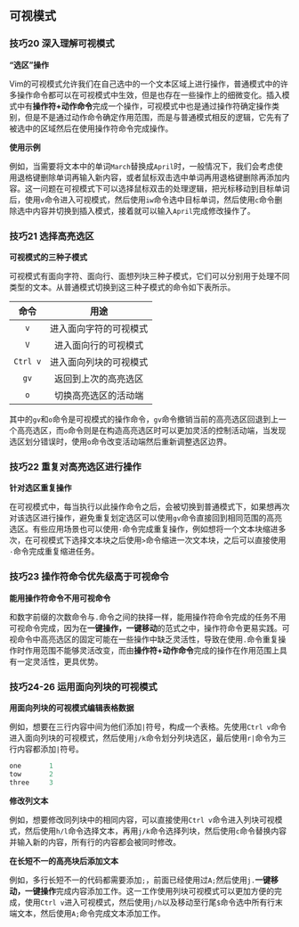 ## 可视模式

### 技巧20 深入理解可视模式

**“选区”操作**

​	Vim的可视模式允许我们在自己选中的一个文本区域上进行操作，普通模式中的许多操作命令都可以在可视模式中生效，但是也存在一些操作上的细微变化。插入模式中有**操作符+动作命令**完成一个操作，可视模式中也是通过操作符确定操作类别，但是不是通过动作命令确定作用范围，而是与普通模式相反的逻辑，它先有了被选中的区域然后在使用操作符命令完成操作。

**使用示例**

​	例如，当需要将文本中的单词`March`替换成`April`时，一般情况下，我们会考虑使用退格键删除单词再输入新内容，或者鼠标双击选中单词再用退格键删除再添加内容。这一问题在可视模式下可以选择鼠标双击的处理逻辑，把光标移动到目标单词后，使用`v`命令进入可视模式，然后使用`iw`命令选中目标单词，然后使用`c`命令删除选中内容并切换到插入模式，接着就可以输入`April`完成修改操作了。

### 技巧21 选择高亮选区

**可视模式的三种子模式**

​	可视模式有面向字符、面向行、面想列块三种子模式，它们可以分别用于处理不同类型的文本。从普通模式切换到这三种子模式的命令如下表所示。

|   命令   |          用途          |
| :------: | :--------------------: |
|   `v`    | 进入面向字符的可视模式 |
|   `V`    |  进入面向行的可视模式  |
| `Ctrl v` | 进入面向列块的可视模式 |
|   `gv`   |  返回到上次的高亮选区  |
|   `o`    |  切换高亮选区的活动端  |

​	其中的`gv`和`o`命令是可视模式的操作命令，`gv`命令撤销当前的高亮选区回退到上一个高亮选区，而`o`命令则是在构造高亮选区时可以更加灵活的控制活动端，当发现选区划分错误时，使用`o`命令改变活动端然后重新调整选区边界。

### 技巧22 重复对高亮选区进行操作

**针对选区重复操作**

​	在可视模式中，每当执行以此操作命令之后，会被切换到普通模式下，如果想再次对该选区进行操作，避免重复划定选区可以使用`gv`命令直接回到相同范围的高亮选区。有些应用场景也可以使用`·`命令完成重复操作，例如想将一个文本块缩进多次，在可视模式下选择文本块之后使用`>`命令缩进一次文本块，之后可以直接使用`·`命令完成重复缩进任务。

### 技巧23 操作符命令优先级高于可视命令

**能用操作符命令不用可视命令**

​	和数字前缀的次数命令与`.`命令之间的抉择一样，能用操作符命令完成的任务不用可视命令完成，因为在**一键操作，一键移动**的范式之中，操作符命令更易实践。可视命令中高亮选区的固定可能在一些操作中缺乏灵活性，导致在使用`.`命令重复操作时作用范围不能够灵活改变，而由**操作符+动作命令**完成的操作在作用范围上具有一定灵活性，更具优势。

### 技巧24-26 运用面向列块的可视模式

**用面向列块的可视模式编辑表格数据**

​	例如，想要在三行内容中间为他们添加`|`符号，构成一个表格。先使用`Ctrl v`命令进入面向列块的可视模式，然后使用`j/k`命令划分列块选区，最后使用`r|`命令为三行内容都添加`|`符号。

```c
one       1
tow       2
three     3
```

**修改列文本**

​	例如，想要修改同列块中的相同内容，可以直接使用`Ctrl v`命令进入列块可视模式，然后使用`h/l`命令选择文本，再用`j/k`命令选择列块，然后使用`c`命令替换内容并输入新的内容，所有行的内容都会被同时修改。

**在长短不一的高亮块后添加文本**

​	例如，多行长短不一的代码都需要添加`;`，前面已经使用过`A;`然后使用`j.`**一键移动，一键操作**完成内容添加工作。这一工作使用列块可视模式可以更加方便的完成，使用`Ctrl v`进入可视模式，然后使用`j/h`以及移动至行尾`$`命令选中所有行末端文本，然后使用`A;`命令完成文本添加工作。